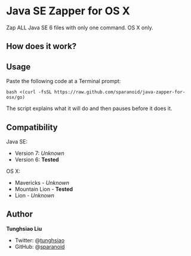 # Java SE Zapper for OS X

Zap ALL Java SE 6 files with only one command. OS X only.

## How does it work?



## Usage

Paste the following code at a Terminal prompt:

```shell
bash <(curl -fsSL https://raw.github.com/sparanoid/java-zapper-for-osx/go)
```

The script explains what it will do and then pauses before it does it.

## Compatibility

Java SE:

- Version 7: _Unknown_
- Version 6: **Tested**

OS X:

- Mavericks - _Unknown_
- Mountain Lion - **Tested**
- Lion - _Unknown_

## Author

**Tunghsiao Liu**

- Twitter: @[tunghsiao](http://twitter.com/tunghsiao)
- GitHub: @[sparanoid](http://github.com/sparanoid)